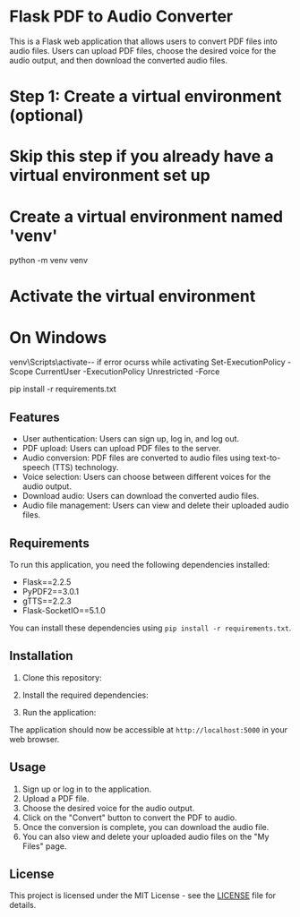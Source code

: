 # Flask PDF to Audio Converter

This is a Flask web application that allows users to convert PDF files into audio files. Users can upload PDF files, choose the desired voice for the audio output, and then download the converted audio files.

# Step 1: Create a virtual environment (optional)
# Skip this step if you already have a virtual environment set up

# Create a virtual environment named 'venv'
python -m venv venv

# Activate the virtual environment
# On Windows
venv\Scripts\activate-- if error ocurss while activating
Set-ExecutionPolicy -Scope CurrentUser -ExecutionPolicy Unrestricted -Force

pip install -r requirements.txt


## Features

- User authentication: Users can sign up, log in, and log out.
- PDF upload: Users can upload PDF files to the server.
- Audio conversion: PDF files are converted to audio files using text-to-speech (TTS) technology.
- Voice selection: Users can choose between different voices for the audio output.
- Download audio: Users can download the converted audio files.
- Audio file management: Users can view and delete their uploaded audio files.

## Requirements

To run this application, you need the following dependencies installed:

- Flask==2.2.5
- PyPDF2==3.0.1
- gTTS==2.2.3
- Flask-SocketIO==5.1.0

You can install these dependencies using `pip install -r requirements.txt`.

## Installation

1. Clone this repository:


2. Install the required dependencies:


3. Run the application:


The application should now be accessible at `http://localhost:5000` in your web browser.

## Usage

1. Sign up or log in to the application.
2. Upload a PDF file.
3. Choose the desired voice for the audio output.
4. Click on the "Convert" button to convert the PDF to audio.
5. Once the conversion is complete, you can download the audio file.
6. You can also view and delete your uploaded audio files on the "My Files" page.

## License

This project is licensed under the MIT License - see the [LICENSE](LICENSE) file for details.

